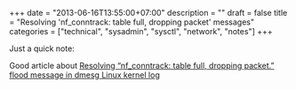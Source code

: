 +++
date = "2013-06-16T13:55:00+07:00"
description = ""
draft = false
title = "Resolving 'nf_conntrack: table full, dropping packet' messages"
categories = ["technical", "sysadmin", "sysctl", "network", "notes"]
+++

Just a quick note:

Good article about [Resolving “nf_conntrack: table full, dropping packet.” flood message in dmesg Linux kernel log](http://pc-freak.net/blog/resolving-nf_conntrack-table-full-dropping-packet-flood-message-in-dmesg-linux-kernel-log/)
